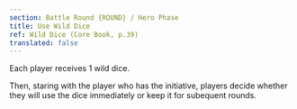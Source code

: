 ```yaml
---
section: Battle Round {ROUND} / Hero Phase
title: Use Wild Dice
ref: Wild Dice (Core Book, p.39)
translated: false
---
```


Each player receives 1 wild dice.

Then, staring with the player who has the initiative, players decide whether they will use the dice immediately or keep it for subequent rounds.
